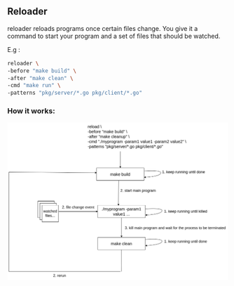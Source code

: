 ## Reloader

reloader reloads programs once certain files change. You give it a command to start your program and a set of files
that should be watched.

E.g :

```bash
reloader \
-before "make build" \
-after "make clean" \
-cmd "make run" \
-patterns "pkg/server/*.go pkg/client/*.go"
```

### How it works:

![How it works](./example.png)
